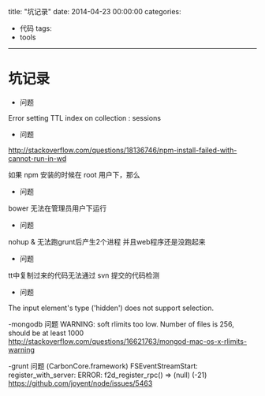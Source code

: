 title: "坑记录"
date: 2014-04-23 00:00:00
categories:
- 代码
tags:
- tools
---

# 坑记录

- 问题

Error setting TTL index on collection : sessions

- 问题

http://stackoverflow.com/questions/18136746/npm-install-failed-with-cannot-run-in-wd

如果 npm 安装的时候在 root 用户下，那么

- 问题

bower 无法在管理员用户下运行

- 问题

nohup & 无法跑grunt后产生2个进程 并且web程序还是没跑起来

- 问题

tt中复制过来的代码无法通过 svn 提交的代码检测

- 问题

The input element's type ('hidden') does not support selection.

-mongodb 问题
WARNING: soft rlimits too low. Number of files is 256, should be at least 1000
http://stackoverflow.com/questions/16621763/mongod-mac-os-x-rlimits-warning

-grunt 问题
(CarbonCore.framework) FSEventStreamStart: register_with_server: ERROR: f2d_register_rpc() => (null) (-21)
https://github.com/joyent/node/issues/5463

